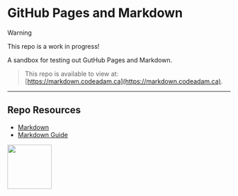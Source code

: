 # GitHub Pages and Markdown

> [!Warning]  
> This repo is a work in progress!

A sandbox for testing out GutHub Pages and Markdown.

> This repo is available to view at:  
> [https://markdown.codeadam.ca](https://markdown.codeadam.ca).

---

## Repo Resources

- [Markdown](https://daringfireball.net/projects/markdown/)
- [Markdown Guide](https://www.markdownguide.org/)

<a href="https://codeadam.ca">
<img src="https://codeadam.ca/images/code-block.png" width="100">
</a>
